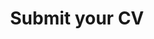 ---
content_type: project
flavours:
- none
learning_outcomes:
prerequisites:
  hard: 
  - employability-sprint/cv
  soft: []
ready: true
story_points: 
submission_type: link
tags:
- employability
- close_on_peer_reviews
- docx
title: Submit your CV
---